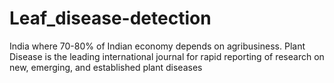 # Leaf_disease-detection
India where 70-80% of Indian economy depends on agribusiness. Plant Disease is the leading international journal for rapid reporting of research on new, emerging, and established plant diseases
